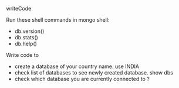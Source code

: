 writeCode

Run these shell commands in mongo shell:

- db.version()
- db.stats()
- db.help()

Write code to

- create a database of your country name.
use INDIA
- check list of databases to see newly created database.
show dbs
- check which database you are currently connected to ?
